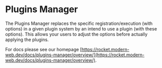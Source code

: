# Plugins Manager

The Plugins Manager replaces the specific registration/execution (with options) in a given plugin system by an intend to use a plugin (with these options).
This allows your users to adjust the options before actually applying the plugins.

For docs please see our homepage [https://rocket.modern-web.dev/docs/plugins-manager/overview/](https://rocket.modern-web.dev/docs/plugins-manager/overview/).
